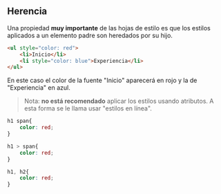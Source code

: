 ## Herencia

Una propiedad **muy importante** de las hojas de estilo es que los estilos aplicados a un elemento padre son heredados por su hijo.

```html
<ul style="color: red">
    <li>Inicio</li>
    <li style="color: blue">Experiencia</li>
</ul>
```

En este caso el color de la fuente "Inicio" aparecerá en rojo y la de "Experiencia" en azul.

> Nota: **no está recomendado** aplicar los estilos usando atributos. A esta forma se le llama usar "estilos en línea".


```css
h1 span{
    color: red;
}
```

```css
h1 > span{
    color: red;
}
```

```css
h1, h2{
    color: red;
}
```

